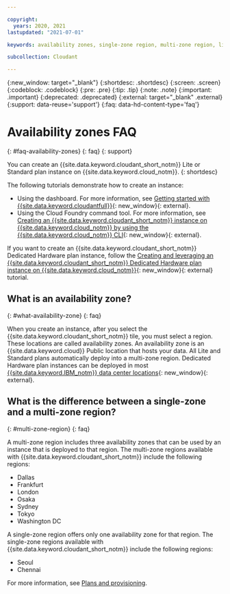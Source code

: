 ```yaml
---

copyright:
  years: 2020, 2021
lastupdated: "2021-07-01"

keywords: availability zones, single-zone region, multi-zone region, lite plan, standard plan

subcollection: Cloudant

---
```


{:new_window: target="_blank"}
{:shortdesc: .shortdesc}
{:screen: .screen}
{:codeblock: .codeblock}
{:pre: .pre}
{:tip: .tip}
{:note: .note}
{:important: .important}
{:deprecated: .deprecated}
{:external: target="_blank" .external}
{:support: data-reuse='support'}
{:faq: data-hd-content-type='faq'}

<!-- Acrolinx: 2020-03-13 -->

# Availability zones FAQ
{: #faq-availability-zones}
{: faq}
{: support}

You can create an {{site.data.keyword.cloudant_short_notm}} Lite or Standard plan instance on {{site.data.keyword.cloud_notm}}.
{: shortdesc}

The following tutorials demonstrate how to create an instance:

- Using the dashboard. For more information, see [Getting started with {{site.data.keyword.cloudantfull}}](/docs/Cloudant?topic=Cloudant-getting-started-with-cloudant){: new_window}{: external}.
- Using the Cloud Foundry command tool. For more information, see [Creating an {{site.data.keyword.cloudant_short_notm}} instance on {{site.data.keyword.cloud_notm}} by using the {{site.data.keyword.cloud_notm}} CLI](/docs/services/Cloudant?topic=Cloudant-creating-an-ibm-cloudant-instance-on-ibm-cloud-by-using-the-ibm-cloud-cli#creating-an-ibm-cloudant-instance-on-ibm-cloud-by-using-the-ibm-cloud-cli){: new_window}{: external}.

If you want to create an {{site.data.keyword.cloudant_short_notm}} Dedicated Hardware plan instance, follow the [Creating and leveraging an {{site.data.keyword.cloudant_short_notm}} Dedicated Hardware plan instance on {{site.data.keyword.cloud_notm}}](/docs/services/Cloudant?topic=Cloudant-creating-and-leveraging-an-ibm-cloudant-dedicated-hardware-plan-instance-on-ibm-cloud#creating-and-leveraging-an-ibm-cloudant-dedicated-hardware-plan-instance-on-ibm-cloud){: new_window}{: external} tutorial.

## What is an availability zone?
{: #what-availability-zone}
{: faq}

When you create an instance, after you select the {{site.data.keyword.cloudant_short_notm}} tile, you must select a region. These locations are called availability zones. An availability zone is an {{site.data.keyword.cloud}} Public location that hosts your data. All Lite and Standard plans automatically deploy into a multi-zone region. Dedicated Hardware plan instances can be deployed in most [{{site.data.keyword.IBM_notm}} data center locations](https://www.ibm.com/cloud/data-centers/){: new_window}{: external}.


## What is the difference between a single-zone and a multi-zone region?
{: #multi-zone-region}
{: faq}

A multi-zone region includes three availability zones that can be used by an instance that is deployed to that region. The multi-zone regions available with {{site.data.keyword.cloudant_short_notm}} include the following regions:

- Dallas
- Frankfurt
- London
- Osaka
- Sydney
- Tokyo
- Washington DC

A single-zone region offers only one availability zone for that region. The single-zone regions available with {{site.data.keyword.cloudant_short_notm}} include the following regions:

- Seoul
- Chennai

For more information, see [Plans and provisioning](/docs/services/Cloudant?topic=Cloudant-ibm-cloud-public#locations-and-tenancy).
